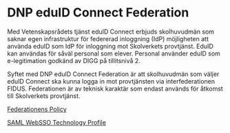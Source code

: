 # DNP eduID Connect Federation

Med Vetenskapsrådets tjänst eduID Connect erbjuds skolhuvudmän som saknar egen infrastruktur för federerad inloggning (IdP) möjligheten att använda eduID som IdP för inloggning mot Skolverkets provtjänst. EduID kan användas för såväl personal som elever. Personal använder eduID som e-legitimation godkänd av DIGG på tillitsnivå 2.

Syftet med DNP eduID Connect Federation är att skolhuvudmän som väljer eduID Connect ska kunna logga in mot provtjänsten via interfederationen FIDUS. Federationen är av teknisk karaktär som endast används för åtkomst till Skolverkets provtjänst.

[Federationens Policy](policy-dnp-eduid-connect-federation.md)

[SAML WebSSO Technology Profile]()
